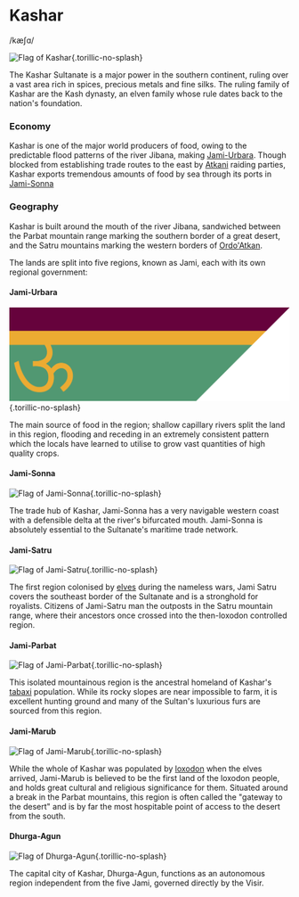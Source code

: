 # Kashar
/kæʃɑ/

![Flag of Kashar](/places/kashar/flag-Kashar.png){.torillic-no-splash}

The Kashar Sultanate is a major power in the southern continent, ruling over a vast area rich in spices, precious metals and fine silks. The ruling family of Kashar are the Kash dynasty, an elven family whose rule dates back to the nation's foundation.

### Economy

Kashar is one of the major world producers of food, owing to the predictable flood patterns of the river Jibana, making [Jami-Urbara](/places/kashar/geography#jami-urbara). Though blocked from establishing trade routes to the east by [Atkani](places/ordo_atkan) raiding parties, Kashar exports tremendous amounts of food by sea through its ports in [Jami-Sonna](/places/kashar/geography#jami-sonna)

### Geography

Kashar is built around the mouth of the river Jibana, sandwiched between the Parbat mountain range marking the southern border of a great desert, and the Satru mountains marking the western borders of [Ordo'Atkan](/places/ordo_atkan).

The lands are split into five regions, known as Jami, each with its own regional government:

#### Jami-Urbara

![Flag of Jami-Urbara](flag-jami-urbara.png){.torillic-no-splash}

The main source of food in the region; shallow capillary rivers split the land in this region, flooding and receding in an extremely consistent pattern which the locals have learned to utilise to grow vast quantities of high quality crops.

#### Jami-Sonna

![Flag of Jami-Sonna](/places/kashar/flag-jami-sonna.png){.torillic-no-splash}

The trade hub of Kashar, Jami-Sonna has a very navigable western coast with a defensible delta at the river's bifurcated mouth. Jami-Sonna is absolutely essential to the Sultanate's maritime trade network.

#### Jami-Satru

![Flag of Jami-Satru](/places/kashar/flag-jami-satru.png){.torillic-no-splash}

The first region colonised by [elves](/species/elf) during the nameless wars, Jami Satru covers the southeast border of the Sultanate and is a stronghold for royalists. Citizens of Jami-Satru man the outposts in the Satru mountain range, where their ancestors once crossed into the then-loxodon controlled region.

#### Jami-Parbat

![Flag of Jami-Parbat](/places/kashar/flag-jami-parbat.png){.torillic-no-splash}

This isolated mountainous region is the ancestral homeland of Kashar's [tabaxi](/species/tabaxi) population. While its rocky slopes are near impossible to farm, it is excellent hunting ground and many of the Sultan's luxurious furs are sourced from this region.

#### Jami-Marub

![Flag of Jami-Marub](/places/kashar/flag-jami-marub.png){.torillic-no-splash}

While the whole of Kashar was populated by [loxodon](/species/loxodon) when the elves arrived, Jami-Marub is believed to be the first land of the loxodon people, and holds great cultural and religious significance for them. Situated around a break in the Parbat mountains, this region is often called the "gateway to the desert" and is by far the most hospitable point of access to the desert from the south.

#### Dhurga-Agun

![Flag of Dhurga-Agun](/places/kashar/flag-dhurga-agun.png){.torillic-no-splash}

The capital city of Kashar, Dhurga-Agun, functions as an autonomous region independent from the five Jami, governed directly by the Visir.

